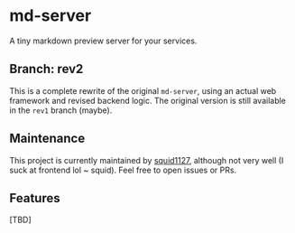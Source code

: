 # md-server

A tiny markdown preview server for your services.

## Branch: rev2

This is a complete rewrite of the original `md-server`, using an actual web framework and revised backend logic. The original version is still available in the `rev1` branch (maybe).

## Maintenance

This project is currently maintained by [squid1127](https://github.com/squid1127), although not very well (I suck at frontend lol ~ squid). Feel free to open issues or PRs.

## Features

[TBD]
